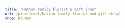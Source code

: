 ```yaml
---
title: "Hatton Family Florist & Gift Shop"
url: /pine-level/hatton-family-florist-und-gift-shop/
shop: Blumen
---
```

